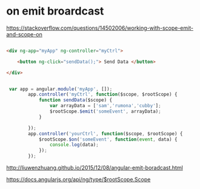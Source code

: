 # on emit broardcast

https://stackoverflow.com/questions/14502006/working-with-scope-emit-and-scope-on

```html

<div ng-app="myApp" ng-controller="myCtrl"> 

    <button ng-click="sendData();"> Send Data </button>

</div>

```

```js

 var app = angular.module('myApp', []);
        app.controller('myCtrl', function($scope, $rootScope) {
            function sendData($scope) {
                var arrayData = ['sam','rumona','cubby'];
                $rootScope.$emit('someEvent', arrayData);
            }

        });
        app.controller('yourCtrl', function($scope, $rootScope) {
            $rootScope.$on('someEvent', function(event, data) {
                console.log(data); 
            }); 
        });

```

http://liuwenzhuang.github.io/2015/12/08/angular-emit-boradcast.html

https://docs.angularjs.org/api/ng/type/$rootScope.Scope
